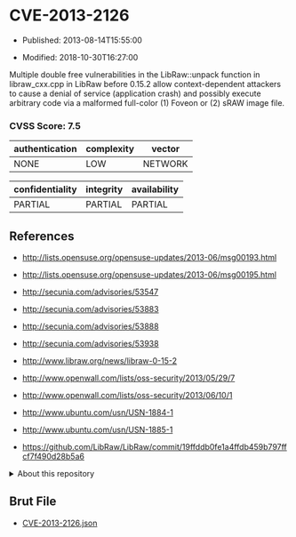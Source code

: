 # CVE-2013-2126

- Published: 2013-08-14T15:55:00

- Modified: 2018-10-30T16:27:00

Multiple double free vulnerabilities in the LibRaw::unpack function in libraw_cxx.cpp in LibRaw before 0.15.2 allow context-dependent attackers to cause a denial of service (application crash) and possibly execute arbitrary code via a malformed full-color (1) Foveon or (2) sRAW image file.

### CVSS Score: **7.5**

| authentication | complexity | vector |
| --- | --- | --- |
| NONE | LOW | NETWORK |

| confidentiality | integrity | availability |
| --- | --- | --- |
| PARTIAL | PARTIAL | PARTIAL |

## References

* http://lists.opensuse.org/opensuse-updates/2013-06/msg00193.html

* http://lists.opensuse.org/opensuse-updates/2013-06/msg00195.html

* http://secunia.com/advisories/53547

* http://secunia.com/advisories/53883

* http://secunia.com/advisories/53888

* http://secunia.com/advisories/53938

* http://www.libraw.org/news/libraw-0-15-2

* http://www.openwall.com/lists/oss-security/2013/05/29/7

* http://www.openwall.com/lists/oss-security/2013/06/10/1

* http://www.ubuntu.com/usn/USN-1884-1

* http://www.ubuntu.com/usn/USN-1885-1

* https://github.com/LibRaw/LibRaw/commit/19ffddb0fe1a4ffdb459b797ffcf7f490d28b5a6

<details>
<summary>About this repository</summary> 

  This repository is part of the project [Live Hack CVE](https://github.com/Live-Hack-CVE). Main website can be found [www.live-hack.org](https://www.live-hack.org) 
  
  Made by [Sn0wAlice](https://github.com/Sn0wAlice) for the people that care about security and need to have a feed of the latest CVEs. Hope you enjoy it, don't forget to star the repo and follow me on [Twitter](https://twitter.com/Sn0wAlice) and [Github](https://github.com/Sn0wAlice). And that is my [personnal website](https://www.alice-snow.me/)

  - [Home Page](https://github.com/Live-Hack-CVE)
  - [Framework](https://github.com/Live-Hack-CVE/cve-framework)
  - [CVE database](https://github.com/Live-Hack-CVE/full_database)
  - [Changelog](https://github.com/Live-Hack-CVE/Changelog)
</details>

## Brut File

* [CVE-2013-2126.json](https://raw.githubusercontent.com/Live-Hack-CVE/full_database/main/cves/2013/CVE-2013-2126.json)

